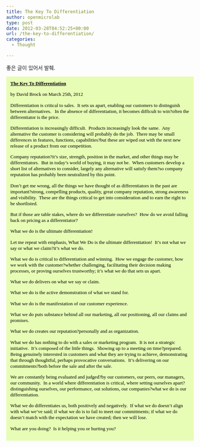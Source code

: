 ```yaml
---
title: The Key To Differentiation
author: openmicrolab
type: post
date: 2012-03-28T04:52:25+00:00
url: /the-key-to-differentiation/
categories:
  - Thought

---
```

좋은 글이 있어서&nbsp;발췌.

  
<DIV style="BORDER-BOTTOM: #e7fdb5 1px solid; BORDER-LEFT: #e7fdb5 1px solid; PADDING-BOTTOM: 10px; BACKGROUND-COLOR: #e7fdb5; PADDING-LEFT: 10px; PADDING-RIGHT: 10px; BORDER-TOP: #e7fdb5 1px solid; BORDER-RIGHT: #e7fdb5 1px solid; PADDING-TOP: 10px" class=txc-textbox>  


<P style="MARGIN: 0cm 0cm 10pt" >
  <SPAN ><FONT size=2><FONT color=#000000><FONT face="맑은 고딕"><U><STRONG><SPAN style="FONT-FAMILY: Georgia">The Key To Differentiation </SPAN></STRONG></U></FONT></FONT></FONT></SPAN>
</P>

  


<P style="MARGIN: 0cm 0cm 10pt" >
  <SPAN ><FONT size=2><FONT color=#000000><FONT face="맑은 고딕"><SPAN style="FONT-FAMILY: Georgia"></SPAN><SPAN style="FONT-FAMILY: Georgia">by David Brock on March 25th, 2012</SPAN></FONT></FONT></FONT></SPAN>
</P>

  


<P style="MARGIN: 0cm 0cm 10pt" >
  <SPAN ><FONT color=#000000 size=2 face="맑은 고딕"></FONT></SPAN>
</P>

  


<P style="MARGIN: 0cm 0cm 10pt" >
  <SPAN ><FONT size=2><FONT color=#000000><FONT face="맑은 고딕"><SPAN style="FONT-FAMILY: Georgia">Differentiation is critical to sales.</SPAN><SPAN style="FONT-FAMILY: Georgia; mso-spacerun: yes">&nbsp; </SPAN><SPAN style="FONT-FAMILY: Georgia">It sets us apart, enabling our customers to distinguish between alternatives.</SPAN><SPAN style="FONT-FAMILY: Georgia; mso-spacerun: yes">&nbsp;&nbsp; </SPAN><SPAN style="FONT-FAMILY: Georgia">In the absence of differentiation, it becomes difficult to win?often the differentiator is the price.</SPAN></FONT></FONT></FONT></SPAN>
</P>

  


<P style="MARGIN: 0cm 0cm 10pt" >
  <SPAN ><FONT color=#000000 size=2 face="맑은 고딕"></FONT></SPAN>
</P>

  


<P style="MARGIN: 0cm 0cm 10pt" >
  <SPAN ><FONT size=2><FONT color=#000000><FONT face="맑은 고딕"><SPAN style="FONT-FAMILY: Georgia">Differentiation is increasingly difficult.</SPAN><SPAN style="FONT-FAMILY: Georgia; mso-spacerun: yes">&nbsp; </SPAN><SPAN style="FONT-FAMILY: Georgia">Products increasingly look the same.</SPAN><SPAN style="FONT-FAMILY: Georgia; mso-spacerun: yes">&nbsp; </SPAN><SPAN style="FONT-FAMILY: Georgia">Any alternative the customer is considering will probably do the job.</SPAN><SPAN style="FONT-FAMILY: Georgia; mso-spacerun: yes">&nbsp; </SPAN><SPAN style="FONT-FAMILY: Georgia">There may be small differences in features, functions, capabilities?but these are wiped out with the next new release of a product from our competition.</SPAN></FONT></FONT></FONT></SPAN>
</P>

  


<P style="MARGIN: 0cm 0cm 10pt" >
  <SPAN ><FONT color=#000000 size=2 face="맑은 고딕"></FONT></SPAN>
</P>

  


<P style="MARGIN: 0cm 0cm 10pt" >
  <SPAN ><FONT size=2><FONT color=#000000><FONT face="맑은 고딕"><SPAN style="FONT-FAMILY: Georgia">Company reputation?it’s size, strength, position in the market, and other things may be differentiators.</SPAN><SPAN style="FONT-FAMILY: Georgia; mso-spacerun: yes">&nbsp; </SPAN><SPAN style="FONT-FAMILY: Georgia">But in today’s world of buying, it may not be.</SPAN><SPAN style="FONT-FAMILY: Georgia; mso-spacerun: yes">&nbsp; </SPAN><SPAN style="FONT-FAMILY: Georgia">When customers develop a short list of alternatives to consider, largely any alternative will satisfy them?so company reputation has probably been neutralized by this point.</SPAN></FONT></FONT></FONT></SPAN>
</P>

  


<P style="MARGIN: 0cm 0cm 10pt" >
  <SPAN ><FONT color=#000000 size=2 face="맑은 고딕"></FONT></SPAN>
</P>

  


<P style="MARGIN: 0cm 0cm 10pt" >
  <SPAN ><FONT size=2><FONT color=#000000><FONT face="맑은 고딕"><SPAN style="FONT-FAMILY: Georgia">Don’t get me wrong, all the things we have thought of as differentiators in the past are important?strong, compelling products, quality, great company reputation, strong awareness and visibility.</SPAN><SPAN style="FONT-FAMILY: Georgia; mso-spacerun: yes">&nbsp; </SPAN><SPAN style="FONT-FAMILY: Georgia">These are the things critical to get into consideration and to earn the right to be shortlisted.</SPAN></FONT></FONT></FONT></SPAN>
</P>

  


<P style="MARGIN: 0cm 0cm 10pt" >
  <SPAN ><FONT color=#000000 size=2 face="맑은 고딕"></FONT></SPAN>
</P>

  


<P style="MARGIN: 0cm 0cm 10pt" >
  <SPAN ><FONT size=2><FONT color=#000000><FONT face="맑은 고딕"><SPAN style="FONT-FAMILY: Georgia">But if those are table stakes, where do we differentiate ourselves?</SPAN><SPAN style="FONT-FAMILY: Georgia; mso-spacerun: yes">&nbsp; </SPAN><SPAN style="FONT-FAMILY: Georgia">How do we avoid falling back on pricing as a differentiator?</SPAN></FONT></FONT></FONT></SPAN>
</P>

  


<P style="MARGIN: 0cm 0cm 10pt" >
  <SPAN ><FONT color=#000000 size=2 face="맑은 고딕"></FONT></SPAN>
</P>

  


<P style="MARGIN: 0cm 0cm 10pt" >
  <SPAN ><FONT size=2><FONT color=#000000><FONT face="맑은 고딕"><SPAN style="FONT-FAMILY: Georgia">What we do is the ultimate differentiation!</SPAN></FONT></FONT></FONT></SPAN>
</P>

  


<P style="MARGIN: 0cm 0cm 10pt" >
  <SPAN ><FONT color=#000000 size=2 face="맑은 고딕"></FONT></SPAN>
</P>

  


<P style="MARGIN: 0cm 0cm 10pt" >
  <SPAN ><FONT size=2><FONT color=#000000><FONT face="맑은 고딕"><SPAN style="FONT-FAMILY: Georgia">Let me repeat with emphasis, What We Do is the ultimate differentiation!</SPAN><SPAN style="FONT-FAMILY: Georgia; mso-spacerun: yes">&nbsp; </SPAN><SPAN style="FONT-FAMILY: Georgia">It’s not what we say or what we claim?it’s what we do.</SPAN></FONT></FONT></FONT></SPAN>
</P>

  


<P style="MARGIN: 0cm 0cm 10pt" >
  <SPAN ><FONT color=#000000 size=2 face="맑은 고딕"></FONT></SPAN>
</P>

  


<P style="MARGIN: 0cm 0cm 10pt" >
  <SPAN ><FONT size=2><FONT color=#000000><FONT face="맑은 고딕"><SPAN style="FONT-FAMILY: Georgia">What we do is critical to differentiation and winning.</SPAN><SPAN style="FONT-FAMILY: Georgia; mso-spacerun: yes">&nbsp; </SPAN><SPAN style="FONT-FAMILY: Georgia">How we engage the customer, how we work with the customer?whether challenging, facilitating their decision making processes, or proving ourselves trustworthy; it’s what we do that sets us apart.</SPAN></FONT></FONT></FONT></SPAN>
</P>

  


<P style="MARGIN: 0cm 0cm 10pt" >
  <SPAN ><FONT color=#000000 size=2 face="맑은 고딕"></FONT></SPAN>
</P>

  


<P style="MARGIN: 0cm 0cm 10pt" >
  <SPAN ><FONT size=2><FONT color=#000000><FONT face="맑은 고딕"><SPAN style="FONT-FAMILY: Georgia">What we do delivers on what we say or claim.</SPAN></FONT></FONT></FONT></SPAN>
</P>

  


<P style="MARGIN: 0cm 0cm 10pt" >
  <SPAN ></SPAN><SPAN ><FONT size=2><FONT color=#000000><FONT face="맑은 고딕"><SPAN style="FONT-FAMILY: Georgia">What we do is the active demonstration of what we stand for.</SPAN></FONT></FONT></FONT></SPAN>
</P>

  


<P style="MARGIN: 0cm 0cm 10pt" >
  <SPAN ><FONT color=#000000 size=2 face="맑은 고딕"></FONT></SPAN>
</P>

  


<P style="MARGIN: 0cm 0cm 10pt" >
  <SPAN ><FONT size=2><FONT color=#000000><FONT face="맑은 고딕"><SPAN style="FONT-FAMILY: Georgia">What we do is the manifestation of our customer experience.</SPAN></FONT></FONT></FONT></SPAN>
</P>

  


<P style="MARGIN: 0cm 0cm 10pt" >
  <SPAN ><FONT color=#000000 size=2 face="맑은 고딕"></FONT></SPAN>
</P>

  


<P style="MARGIN: 0cm 0cm 10pt" >
  <SPAN ><FONT size=2><FONT color=#000000><FONT face="맑은 고딕"><SPAN style="FONT-FAMILY: Georgia">What we do puts substance behind all our marketing, all our positioning, all our claims and promises.</SPAN></FONT></FONT></FONT></SPAN>
</P>

  


<P style="MARGIN: 0cm 0cm 10pt" >
  <SPAN ><FONT color=#000000 size=2 face="맑은 고딕"></FONT></SPAN>
</P>

  


<P style="MARGIN: 0cm 0cm 10pt" >
  <SPAN ><FONT size=2><FONT color=#000000><FONT face="맑은 고딕"><SPAN style="FONT-FAMILY: Georgia">What we do creates our reputation?personally and as organization.</SPAN></FONT></FONT></FONT></SPAN>
</P>

  


<P style="MARGIN: 0cm 0cm 10pt" >
  <SPAN ><FONT color=#000000 size=2 face="맑은 고딕"></FONT></SPAN>
</P>

  


<P style="MARGIN: 0cm 0cm 10pt" >
  <SPAN ><FONT size=2><FONT color=#000000><FONT face="맑은 고딕"><SPAN style="FONT-FAMILY: Georgia">What we do has nothing to do with a sales or marketing program.</SPAN><SPAN style="FONT-FAMILY: Georgia; mso-spacerun: yes">&nbsp; </SPAN><SPAN style="FONT-FAMILY: Georgia">It is not a strategic initiative.</SPAN><SPAN style="FONT-FAMILY: Georgia; mso-spacerun: yes">&nbsp; </SPAN><SPAN style="FONT-FAMILY: Georgia">It’s composed of the little things.</SPAN><SPAN style="FONT-FAMILY: Georgia; mso-spacerun: yes">&nbsp; </SPAN><SPAN style="FONT-FAMILY: Georgia">Showing up to a meeting on time?prepared.</SPAN><SPAN style="FONT-FAMILY: Georgia; mso-spacerun: yes">&nbsp; </SPAN><SPAN style="FONT-FAMILY: Georgia">Being genuinely interested in customers and what they are trying to achieve, demonstrating that through thoughtful, perhaps provocative conversations.</SPAN><SPAN style="FONT-FAMILY: Georgia; mso-spacerun: yes">&nbsp; </SPAN><SPAN style="FONT-FAMILY: Georgia">It’s delivering on our commitments?both before the sale and after the sale.</SPAN></FONT></FONT></FONT></SPAN>
</P>

  


<P style="MARGIN: 0cm 0cm 10pt" >
  <SPAN ><FONT size=2><FONT color=#000000><FONT face="맑은 고딕"><SPAN style="FONT-FAMILY: Georgia">We are constantly being evaluated and judged?by our customers, our peers, our managers, our community.</SPAN><SPAN style="FONT-FAMILY: Georgia; mso-spacerun: yes">&nbsp; </SPAN><SPAN style="FONT-FAMILY: Georgia">In a world where differentiation is critical, where setting ourselves apart?distinguishing ourselves, our performance, out solutions, our companies?what we do is our differentiation.</SPAN></FONT></FONT></FONT></SPAN>
</P>

  


<P style="MARGIN: 0cm 0cm 10pt" >
  <SPAN ><FONT size=2><FONT color=#000000><FONT face="맑은 고딕"><SPAN style="FONT-FAMILY: Georgia">What we do differentiates us, both positively and negatively.</SPAN><SPAN style="FONT-FAMILY: Georgia; mso-spacerun: yes">&nbsp; </SPAN><SPAN style="FONT-FAMILY: Georgia">If what we do doesn’t align with what we’ve said; if what we do is to fail to meet our commitments; if what we do doesn’t match with the expectation we have created; then we will lose.</SPAN></FONT></FONT></FONT></SPAN>
</P>

  


<P style="MARGIN: 0cm 0cm 10pt" >
  <SPAN ><FONT color=#000000 size=2 face="맑은 고딕"></FONT></SPAN>
</P>

  


<P style="MARGIN: 0cm 0cm 10pt" >
  <SPAN ><FONT size=2><FONT color=#000000><FONT face="맑은 고딕"><SPAN style="FONT-FAMILY: Georgia">What are you doing?</SPAN><SPAN style="FONT-FAMILY: Georgia; mso-spacerun: yes">&nbsp; </SPAN><SPAN style="FONT-FAMILY: Georgia">Is it helping you or hurting you?</SPAN></FONT></FONT></FONT></SPAN>
</P></DIV>